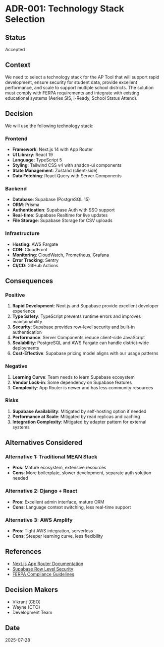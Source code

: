 # ADR-001: Technology Stack Selection

## Status
Accepted

## Context
We need to select a technology stack for the AP Tool that will support rapid development, ensure security for student data, provide excellent performance, and scale to support multiple school districts. The solution must comply with FERPA requirements and integrate with existing educational systems (Aeries SIS, i-Ready, School Status Attend).

## Decision
We will use the following technology stack:

### Frontend
- **Framework**: Next.js 14 with App Router
- **UI Library**: React 19
- **Language**: TypeScript 5
- **Styling**: Tailwind CSS v4 with shadcn-ui components
- **State Management**: Zustand (client-side)
- **Data Fetching**: React Query with Server Components

### Backend
- **Database**: Supabase (PostgreSQL 15)
- **ORM**: Prisma
- **Authentication**: Supabase Auth with SSO support
- **Real-time**: Supabase Realtime for live updates
- **File Storage**: Supabase Storage for CSV uploads

### Infrastructure
- **Hosting**: AWS Fargate
- **CDN**: CloudFront
- **Monitoring**: CloudWatch, Prometheus, Grafana
- **Error Tracking**: Sentry
- **CI/CD**: GitHub Actions

## Consequences

### Positive
1. **Rapid Development**: Next.js and Supabase provide excellent developer experience
2. **Type Safety**: TypeScript prevents runtime errors and improves maintainability
3. **Security**: Supabase provides row-level security and built-in authentication
4. **Performance**: Server Components reduce client-side JavaScript
5. **Scalability**: PostgreSQL and AWS Fargate can handle district-wide deployments
6. **Cost-Effective**: Supabase pricing model aligns with our usage patterns

### Negative
1. **Learning Curve**: Team needs to learn Supabase ecosystem
2. **Vendor Lock-in**: Some dependency on Supabase features
3. **Complexity**: App Router is newer and has less community resources

### Risks
1. **Supabase Availability**: Mitigated by self-hosting option if needed
2. **Performance at Scale**: Mitigated by read replicas and caching
3. **Integration Complexity**: Mitigated by adapter pattern for external systems

## Alternatives Considered

### Alternative 1: Traditional MEAN Stack
- **Pros**: Mature ecosystem, extensive resources
- **Cons**: More boilerplate, slower development, separate auth solution needed

### Alternative 2: Django + React
- **Pros**: Excellent admin interface, mature ORM
- **Cons**: Language context switching, less real-time support

### Alternative 3: AWS Amplify
- **Pros**: Tight AWS integration, serverless
- **Cons**: Steeper learning curve, less flexibility

## References
- [Next.js App Router Documentation](https://nextjs.org/docs/app)
- [Supabase Row Level Security](https://supabase.com/docs/guides/auth/row-level-security)
- [FERPA Compliance Guidelines](https://studentprivacy.ed.gov)

## Decision Makers
- Vikrant (CEO)
- Wayne (CTO)
- Development Team

## Date
2025-07-28